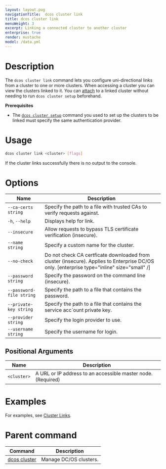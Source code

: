 ```yaml
---
layout: layout.pug
navigationTitle:  dcos cluster link
title: dcos cluster link
menuWeight: 3
excerpt: Linking a connected cluster to another cluster
enterprise: true
render: mustache
model: /data.yml
---
```


# Description
The `dcos cluster link` command lets you configure uni-directional links from a cluster to one or more clusters. When accessing a cluster you can view the clusters linked to it. You can [attach](/1.14/cli/command-reference/dcos-cluster/dcos-cluster-attach/) to a linked cluster without needing to run `dcos cluster setup` beforehand.

**Prerequisites**

- The [`dcos cluster setup`](/1.14/cli/command-reference/dcos-cluster/dcos-cluster-setup/) command you used to set up the clusters to be linked must specify the same authentication provider.


# Usage

```bash
dcos cluster link <cluster> [flags]
```

If the cluster links successfully there is no output to the console.

# Options

| Name | Description |
|---------|-------------|
| `--ca-certs string`  |      Specify the path to a file with trusted CAs to verify requests against.|
|  `-h`, `--help`  | Displays help for link. |
| `--insecure` |  Allow requests to bypass TLS certificate verification (insecure). |
| `--name string`    |  Specify a custom name for the cluster. |
|  `--no-check`  |  Do not check CA certficate downloaded from cluster (insecure). Applies to Enterprise DC/OS only. [enterprise type="inline" size="small" /]|
|  `--password string`   |     Specify the password on the command line (insecure).|
| `--password-file string`  | Specify the path to a file that contains the password. |
| `--private-key string`   |  Specify the path to a file that contains the service acc`ount private key. |
|  `--provider string`    |    Specify the login provider to use. |
|  `--username string`    |    Specify the username for login. |

## Positional Arguments

| Name | Description |
|---------|-------------|
| `<cluster>`   | A URL or IP address to an accessible master node. (Required)|



# Examples
For examples, see [Cluster Links](/1.14/administering-clusters/multiple-clusters/cluster-links/).



# Parent command

| Command | Description |
|---------|-------------|
| [dcos cluster](/1.14/cli/command-reference/dcos-cluster/) | Manage DC/OS clusters. |
